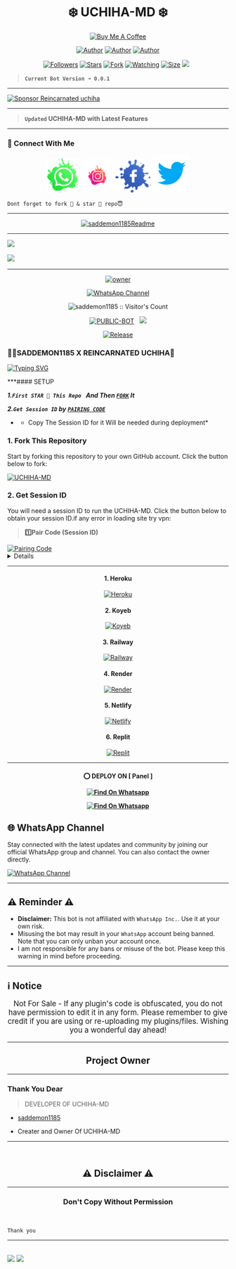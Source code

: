 
<p align="center">
  <h1 align="center">❄️ UCHIHA-MD ❄️</h1>
  </p>
<p align="center">
<a href="https://www.buymeacoffee.com/saddemon1185" target="_blank"><img src="https://cdn.buymeacoffee.com/buttons/v2/default-yellow.png" alt="Buy Me A Coffee" style="height: 60px !important;width: 217px !important;" ></a>


  <p align="center">
   <a href="https://github.com/saddemon1185"><img title="Author" src="https://img.shields.io/badge/saddemon1185-black?style=for-the-badge&logo=Github"></a> <a href="https://www.whatsapp.com/channel/0029Vayffwg3rZZiMjoycd1z"><img title="Author" src="https://img.shields.io/badge/CHANNEL-black?style=for-the-badge&logo=whatsapp"></a> <a href="https://wa.me/254757959246"><img title="Author" src="https://img.shields.io/badge/CHAT US-black?style=for-the-badge&logo=whatsapp"></a>   

 <p align="center">  
<a href="https://github.com/saddemon1185/followers"><img title="Followers" src="https://img.shields.io/github/followers/saddemon1185?color=blue&style=flat-square"></a>
<a href="https://github.com/saddemon1185/**UCHIHA**-MD/stargazers/"><img title="Stars" src="https://img.shields.io/github/stars/saddemon1185/**UCHIHA**-MD?color=blue&style=flat-square"></a>
<a href="https://github.com/ibrahimaitech/BMW-MD/network/members"><img title="Fork" src="https://img.shields.io/github/forks/ibrahimaitech/BMW-MD?style=social"></a>
 <a href="https://github.com/saddemon1185/UCHIHA-MD/watchers"><img title="Watching" src="https://img.shields.io/github/watchers/saddemon1185/UCHIHA-MD?label=Watching&style=social"></a>
<a href="https://github.com/saddemon1185/UCHIHA-MD/"><img title="Size" src="https://img.shields.io/github/repo-size/saddemon1185/UCHIHA-MD?style=flat-square&color=orange"></a>
<a href="https://github.com/saddemon1185/UCHIHA-MD/graphs/commit-activity"><img height="20" src="https://img.shields.io/badge/Maintained%3F-yes-green.svg"></a>&nbsp;&nbsp;
</p>
<p align='center'>
</p>

> **`Current Bot Version ➜ 0.0.1`**
---
[![Sponsor Reincarnated uchiha](https://img.shields.io/badge/Sponsor-reincarnated_uchiha-important)](https://github.com/sponsors/saddemon1185)

---
> **`Updated` UCHIHA-MD with Latest Features**

---
### 🌟 Connect With Me
<p align="center">
  <a href="https://whatsapp.com/channel/0029Vayffwg3rZZiMjoycd1z"><img src="https://raw.githubusercontent.com/shizothetechie/database/main/icon/WhatsApp.png" width="15%"></a>
  <a href="https://instagram.com/_its.silva"><img src="https://raw.githubusercontent.com/shizothetechie/database/main/icon/Instagram.png" width="15%"></a>
  <a href="https://www.facebook.com/profile.php?id=100055490090211"><img src="https://raw.githubusercontent.com/shizothetechie/database/main/icon/Facebook.png" width="16%"></a>
  <a href="https://x.com/silva_african"><img src="https://raw.githubusercontent.com/shizothetechie/database/main/icon/twitter.png" width="17%"></a>
</p>

```
Dont forget to fork 🍴 & star 🌟 repo😇
```
---

<p align="center">
  <a href="https://github.com/saddemon1185">
    <img src="http://readme-typing-svg.herokuapp.com?font=Black+Ops+One&size=40&pause=1000&color=1BAFBAFF&center=true&width=1000&height=100&multiline=false&lines=UCHIHA-MD;MultiDevice+whatsapp+bot;Developed+by+sad+demon;UCHIHA-MD+is+the+honoured+bot+🌟" alt="saddemon1185Readme">
  </a>
</p>

--- 

<a><img src='https://imgur.com/1gllAPq.png'/></a>

<a><img src='https://i.imgur.com/LyHic3i.gif'/></a>

***

<p align="center">
  <a href="https://github.com/saddemon1185"><img title="owner" src="https://img.shields.io/badge/Author-Reincarnated%20Uchiha-397604.svg?style=for-the-badge&logo=facebook" /></a>
</p>

<div align="center">
  
[![WhatsApp Channel](https://img.shields.io/badge/Join-WhatsApp%20Channel-FF00F8?style=for-the-badge&logo=whatsapp)]([https://whatsapp.com/channel/0029VagQEmB002T7MWo3Sj1D])
</div>

 <p align="center"><img src="https://profile-counter.glitch.me/{UCHIHA-MD}/count.svg" alt="saddemon1185 :: Visitor's Count" old_src="https://profile-counter.glitch.me/{saddemon1185}/count.svg" /></p>


<p align="center">
<a href="https://github.com/saddemon1185/UCHIHA-MD"><img title="PUBLIC-BOT" src="https://img.shields.io/static/v1?label=Language&message=English&style=flat-square&color=darkblue"></a> &nbsp;
  <img src="https://komarev.com/ghpvc/?username=UCHIHA-MD&label=VIEWS&style=flat-square&color=orange" />
</p>
</p> 

<p align="center">
  <a href="https://github.com/saddemon1185/UCHIHA-MD"><img title="Release" src="https://img.shields.io/badge/Release-alpha%20v2.0-darkcyan.svg?style=for-the-badge&logo=appveyor" /></a>
</p>

<p align="center">
 
### 🧚‍♀️SADDEMON1185 X REINCARNATED UCHIHA💫


<a href="https://git.io/typing-svg"><img src="https://readme-typing-svg.demolab.com?font=Black+Ops+One&size=40&pause=1000&color=1BAFBAFF&center=true&width=910&height=100&lines=THANKS FOR CHOOSING +UCHIHA-MD;MULTI+DEVICE+WHATSAPP+BOT;CREATED+BY+REINCARNATED+UCHIHA;RELEASED+25.1.2025" alt="Typing SVG" /></a>

***#### SETUP 

***1.`First STAR 🌟 This Repo ` And Then [`FORK`](https://github.com/saddemon1185/UCHIHA-Md/fork) It***

***2.`Get Session ID` by  [`PAIRING CODE`](https://uchiha-md.vercel.app)***

* - Copy The Session ID for it Will be needed during deployment*

### 1. Fork This Repository

Start by forking this repository to your own GitHub account. Click the button below to fork:

  <a href="https://github.com/saddemon1185/UCHIHA-MD/fork"><img title="UCHIHA-MD" src="https://img.shields.io/badge/FORK-SUBZERO-MDh?color=blue&style=for-the-badge&logo=stackshare"></a>
  
### 2. Get Session ID 

You will need a session ID to run the UCHIHA-MD. Click the button below to obtain your session ID.if any error in loading site try vpn:

> **1️⃣Pair Code (Session ID)**

<a href='https://tinyurl.com/subzero-md-session-id' target="_blank">
  <img alt='Pairing Code' src='https://img.shields.io/badge/Get%20Pairing%20Code-orange?style=for-the-badge&logo=opencv&logoColor=black'/>
</a>
<br> 
<details>
  

```After that wait 10 seconds & your have deployed it successfuly  for free 24/7```

> CREDITS REINCARNATED UCHIHA🎐

*ᴘᴏᴡᴇʀᴇᴅ ʙʏ  sad demon*</h6>

</details>

--------------

<h4 align="center">1. Heroku</h4>
<p align="center">
<a href='https://dashboard.heroku.com/new?template=https://github.com/saddemon1185/uchiha-md' target="_blank"><img alt='Heroku' src='https://img.shields.io/badge/-Heroku%20Deploy-purple?style=for-the-badge&logo=heroku&logoColor=white'/></a>
</p>

<h4 align="center">2. Koyeb</h4>
<p align="center">
<a href='https://app.koyeb.com/services/deploy?type=git&repository=saddemon1185/uchiha-md&ports=3000' target="_blank"><img alt='Koyeb' src='https://img.shields.io/badge/-Koyeb%20Deploy-green?style=for-the-badge&logo=koyeb&logoColor=white'/></a>
</p>

<h4 align="center">3. Railway</h4>
<p align="center">
<a href='https://railway.app/new' target="_blank"><img alt='Railway' src='https://img.shields.io/badge/-Railway%20Deploy-red?style=for-the-badge&logo=railway&logoColor=white'/></a>
</p>

<h4 align="center">4. Render</h4>
<p align="center">
<a href='https://dashboard.render.com/web/new' target="_blank"><img alt='Render' src='https://img.shields.io/badge/-Render%20Deploy-black?style=for-the-badge&logo=render&logoColor=white'/></a>
</p>

<h4 align="center">5. Netlify</h4>
<p align="center">
<a href='https://app.netlify.com/' target="_blank"><img alt='Netlify' src='https://img.shields.io/badge/-Netlify%20Deploy-blue?style=for-the-badge&logo=netlify&logoColor=white'/></a>
</p>

<h4 align="center">6. Replit</h4>
<p align="center">
<a href='https://replit.com/~' target="_blank"><img alt='Replit' src='https://img.shields.io/badge/-Replit%20Deploy-blue?style=for-the-badge&logo=replit&logoColor=white'/></a>
</p>

---
<h4 align="center">⭕  DEPLOY ON [ Panel ]

[![Find On Whatsapp ](https://img.shields.io/badge/🚘Click_Here-blue.svg)](https://toystack.ai)

[![Find On Whatsapp ](https://img.shields.io/badge/🚘How_to_deploy-grey.svg)](https://www.youtube.com/@naughtyking6206)




## 🌐 WhatsApp Channel 

Stay connected with the latest updates and community by joining our official WhatsApp group and channel. You can also contact the owner directly.

[![WhatsApp Channel](https://img.shields.io/badge/Join-WhatsApp%20Channel-25D366?style=for-the-badge&logo=whatsapp)](https://www.whatsapp.com/channel/0029Vayffwg3rZZiMjoycd1z)

***

<h2 align="left">⚠️ Reminder ⚠️</h2>
<p style="text-align: center; font-size: 1.2em;">

- **Disclaimer:** This bot is not affiliated with `WhatsApp Inc.`. Use it at your own risk.
- Misusing the bot may result in your `WhatsApp` account being banned. Note that you can only unban your account once.
- I am not responsible for any bans or misuse of the bot. Please keep this warning in mind before proceeding.

---

<h2 align="left">ℹ️ Notice</h2>
<p style="text-align: center; font-size: 1.2em;">
  Not For Sale - If any plugin's code is obfuscated, you do not have permission to edit it in any form. Please remember to give credit if you are using or re-uploading my plugins/files. Wishing you a wonderful day ahead!</p>
  
---

<h2 align="center"> Project Owner </h2>

---

### Thank You Dear
> DEVELOPER OF UCHIHA-MD

- [saddemon1185 ](https://github.com/saddemon1185)
  
- Creater and Owner Of UCHIHA-MD

---

 <br>
<h2 align="center"> ⚠️ Disclaimer ⚠️
 </h2>
 
 ---

<h3 align="center"> Don't Copy Without Permission 
</h3>

<br>

```
Thank you
```
-----
<a><img src='[img]https://i.imgur.com/BZwa9Tq.jpeg[/img]'/></a>
<a><img src='https://imgur.com/BZwa9Tq.jpeg'/></a>
------
